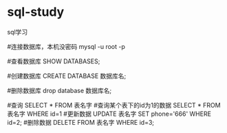 # sql-study
sql学习

#连接数据库，本机没密码
mysql -u root -p

#查看数据库
SHOW DATABASES;

#创建数据库
CREATE DATABASE 数据库名;

#删除数据库
drop database 数据库名;

#查询
SELECT * FROM 表名字
#查询某个表下的id为1的数据
SELECT * FROM 表名字 WHERE id=1
#更新数据
UPDATE 表名字 SET phone='666'  WHERE id=2;
#删除数据
DELETE FROM 表名字 WHERE id=3;
